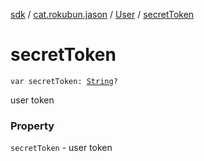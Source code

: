 [sdk](../../index.md) / [cat.rokubun.jason](../index.md) / [User](index.md) / [secretToken](./secret-token.md)

# secretToken

`var secretToken: `[`String`](https://kotlinlang.org/api/latest/jvm/stdlib/kotlin/-string/index.html)`?`

user token

### Property

`secretToken` - user token